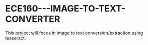 # ECE160---IMAGE-TO-TEXT-CONVERTER

This project will focus in image to text conversion/extraction using tesseract.
